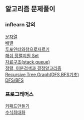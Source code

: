 ## 알고리즘 문제풀이

### inflearn 강의
[문자열](./src/src/inflearn/String/)    
[배열](./src/src/inflearn/Array/)\
[투포인터와창으로자르기](./src/src/inflearn/twoPointerAndSlidingWindow/)\
[해쉬,정렬지원 Set](./src/src/inflearn/HashAndTree/)\
[자료구조(stack,queue)](./src/src/inflearn/StackQueue/)\
[정렬, 이분검색과 결정알고리즘](./src/src/inflearn/SortingSearching/)\
[Recursive,Tree,Graph(DFS,BFS기초)](./src/src/inflearn/RecursiveTreeGraph/)\
[DFS/BFS](./src/src/inflearn/DFSBFS/)

### 프로그래머스
[키패드만들기](./src/src/programmers/키패드만들기/)    
[수식최대화](./src/src/programmers/수식최대화/)   

